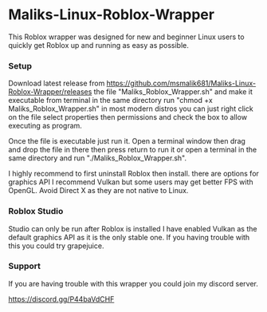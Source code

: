 # Maliks-Linux-Roblox-Wrapper

This Roblox wrapper was designed for new and beginner Linux users to quickly get Roblox up and running as easy as possible.

### Setup ###

Download latest release from https://github.com/msmalik681/Maliks-Linux-Roblox-Wrapper/releases the file "Maliks_Roblox_Wrapper.sh" and make it executable from terminal in the same directory run "chmod +x Maliks_Roblox_Wrapper.sh" in most modern distros you can just right click on the file select properties then permissions and check the box to allow executing as program.

Once the file is executable just run it. Open a terminal window then drag and drop the file in there then press return to run it or open a terminal in the same directory and run "./Maliks_Roblox_Wrapper.sh".

I highly recommend to first uninstall Roblox then install. there are options for graphics API I recommend Vulkan but some users may get better FPS with OpenGL. Avoid Direct X as they are not native to Linux.

### Roblox Studio ###

Studio can only be run after Roblox is installed I have enabled Vulkan as the default graphics API as it is the only stable one. If you having trouble with this you could try grapejuice.

### Support ###

If you are having trouble with this wrapper you could join my discord server. 

https://discord.gg/P44baVdCHF
